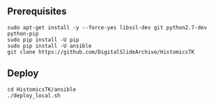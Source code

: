 ## Prerequisites

    sudo apt-get install -y --force-yes libssl-dev git python2.7-dev python-pip
    sudo pip install -U pip
    sudo pip install -U ansible
    git clone https://github.com/DigitalSlideArchive/HistomicsTK

## Deploy

    cd HistomicsTK/ansible
    ./deploy_local.sh
